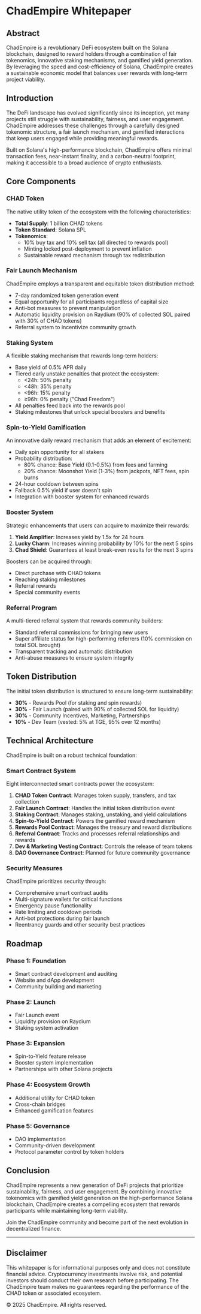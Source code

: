 # ChadEmpire Whitepaper

## Abstract

ChadEmpire is a revolutionary DeFi ecosystem built on the Solana blockchain, designed to reward holders through a combination of fair tokenomics, innovative staking mechanisms, and gamified yield generation. By leveraging the speed and cost-efficiency of Solana, ChadEmpire creates a sustainable economic model that balances user rewards with long-term project viability.

## Introduction

The DeFi landscape has evolved significantly since its inception, yet many projects still struggle with sustainability, fairness, and user engagement. ChadEmpire addresses these challenges through a carefully designed tokenomic structure, a fair launch mechanism, and gamified interactions that keep users engaged while providing meaningful rewards.

Built on Solana's high-performance blockchain, ChadEmpire offers minimal transaction fees, near-instant finality, and a carbon-neutral footprint, making it accessible to a broad audience of crypto enthusiasts.

## Core Components

### CHAD Token

The native utility token of the ecosystem with the following characteristics:

- **Total Supply**: 1 billion CHAD tokens
- **Token Standard**: Solana SPL
- **Tokenomics**:
  - 10% buy tax and 10% sell tax (all directed to rewards pool)
  - Minting locked post-deployment to prevent inflation
  - Sustainable reward mechanism through tax redistribution

### Fair Launch Mechanism

ChadEmpire employs a transparent and equitable token distribution method:

- 7-day randomized token generation event
- Equal opportunity for all participants regardless of capital size
- Anti-bot measures to prevent manipulation
- Automatic liquidity provision on Raydium (90% of collected SOL paired with 30% of CHAD tokens)
- Referral system to incentivize community growth

### Staking System

A flexible staking mechanism that rewards long-term holders:

- Base yield of 0.5% APR daily
- Tiered early unstake penalties that protect the ecosystem:
  - <24h: 50% penalty
  - <48h: 35% penalty
  - <96h: 15% penalty
  - ≥96h: 0% penalty ("Chad Freedom")
- All penalties feed back into the rewards pool
- Staking milestones that unlock special boosters and benefits

### Spin-to-Yield Gamification

An innovative daily reward mechanism that adds an element of excitement:

- Daily spin opportunity for all stakers
- Probability distribution:
  - 80% chance: Base Yield (0.1-0.5%) from fees and farming
  - 20% chance: Moonshot Yield (1-3%) from jackpots, NFT fees, spin burns
- 24-hour cooldown between spins
- Fallback 0.5% yield if user doesn't spin
- Integration with booster system for enhanced rewards

### Booster System

Strategic enhancements that users can acquire to maximize their rewards:

1. **Yield Amplifier**: Increases yield by 1.5x for 24 hours
2. **Lucky Charm**: Increases winning probability by 10% for the next 5 spins
3. **Chad Shield**: Guarantees at least break-even results for the next 3 spins

Boosters can be acquired through:
- Direct purchase with CHAD tokens
- Reaching staking milestones
- Referral rewards
- Special community events

### Referral Program

A multi-tiered referral system that rewards community builders:

- Standard referral commissions for bringing new users
- Super affiliate status for high-performing referrers (10% commission on total SOL brought)
- Transparent tracking and automatic distribution
- Anti-abuse measures to ensure system integrity

## Token Distribution

The initial token distribution is structured to ensure long-term sustainability:

- **30%** - Rewards Pool (for staking and spin rewards)
- **30%** - Fair Launch (paired with 90% of collected SOL for liquidity)
- **30%** - Community Incentives, Marketing, Partnerships
- **10%** - Dev Team (vested: 5% at TGE, 95% over 12 months)

## Technical Architecture

ChadEmpire is built on a robust technical foundation:

### Smart Contract System

Eight interconnected smart contracts power the ecosystem:

1. **CHAD Token Contract**: Manages token supply, transfers, and tax collection
2. **Fair Launch Contract**: Handles the initial token distribution event
3. **Staking Contract**: Manages staking, unstaking, and yield calculations
4. **Spin-to-Yield Contract**: Powers the gamified reward mechanism
5. **Rewards Pool Contract**: Manages the treasury and reward distributions
6. **Referral Contract**: Tracks and processes referral relationships and rewards
7. **Dev & Marketing Vesting Contract**: Controls the release of team tokens
8. **DAO Governance Contract**: Planned for future community governance

### Security Measures

ChadEmpire prioritizes security through:

- Comprehensive smart contract audits
- Multi-signature wallets for critical functions
- Emergency pause functionality
- Rate limiting and cooldown periods
- Anti-bot protections during fair launch
- Reentrancy guards and other security best practices

## Roadmap

### Phase 1: Foundation
- Smart contract development and auditing
- Website and dApp development
- Community building and marketing

### Phase 2: Launch
- Fair Launch event
- Liquidity provision on Raydium
- Staking system activation

### Phase 3: Expansion
- Spin-to-Yield feature release
- Booster system implementation
- Partnerships with other Solana projects

### Phase 4: Ecosystem Growth
- Additional utility for CHAD token
- Cross-chain bridges
- Enhanced gamification features

### Phase 5: Governance
- DAO implementation
- Community-driven development
- Protocol parameter control by token holders

## Conclusion

ChadEmpire represents a new generation of DeFi projects that prioritize sustainability, fairness, and user engagement. By combining innovative tokenomics with gamified yield generation on the high-performance Solana blockchain, ChadEmpire creates a compelling ecosystem that rewards participants while maintaining long-term viability.

Join the ChadEmpire community and become part of the next evolution in decentralized finance.

---

## Disclaimer

This whitepaper is for informational purposes only and does not constitute financial advice. Cryptocurrency investments involve risk, and potential investors should conduct their own research before participating. The ChadEmpire team makes no guarantees regarding the performance of the CHAD token or associated ecosystem.

© 2025 ChadEmpire. All rights reserved.
